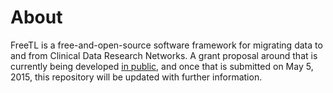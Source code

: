 # About
FreeTL is a free-and-open-source software framework for migrating data to and from Clinical Data Research Networks.
A grant proposal around that is currently being developed [in public](https://docs.google.com/document/d/1epBaQBUDYVDK9O3tznQTF1hzmAVcLhFOptaV2IHpnds/edit), and once that is submitted on May 5, 2015, this repository will be updated with further information.

